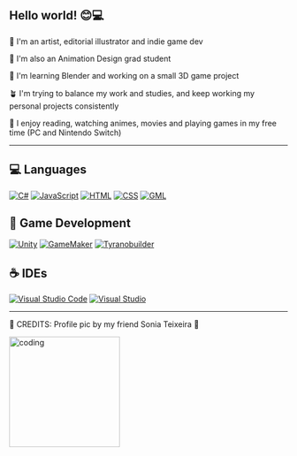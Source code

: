 <h2 align="left">Hello world! 😊💻</h2> 

🎨 I'm an artist, editorial illustrator and indie game dev 

🧁 I'm also an Animation Design grad student 

🍫 I'm learning Blender and working on a small 3D game project 

🪴 I'm trying to balance my work and studies, and keep working my personal projects consistently

🍓 I enjoy reading, watching animes, movies and playing games in my free time (PC and Nintendo Switch)

<hr>

<h2 align="left"> 💻 Languages </h2>

[![C#](https://custom-icon-badges.demolab.com/badge/C%23-%23239120.svg?style=for-the-badge&logo=cshrp&logoColor=white)](#)
[![JavaScript](https://img.shields.io/badge/JavaScript-F7DF1E?style=for-the-badge&logo=javascript&logoColor=000)](#)
[![HTML](https://img.shields.io/badge/HTML-%23E34F26.svg?style=for-the-badge&logo=html5&logoColor=white)](#)
[![CSS](https://img.shields.io/badge/CSS-1572B6?style=for-the-badge&logo=css3&logoColor=fff)](#)
[![GML](https://img.shields.io/badge/GML-purple?style=for-the-badge&logo=gamemaker&logoColor=violet)](#)

<h2 align="left"> 👾 Game Development </h2>

[![Unity](https://img.shields.io/badge/Unity-%23000000.svg?style=for-the-badge&logo=unity&logoColor=white)](#)
[![GameMaker](https://img.shields.io/badge/GameMaker-000?style=for-the-badge&logo=gamemaker&logoColor=fff)](#)
[![Tyranobuilder](https://img.shields.io/badge/Tyranobuilder-violet?style=for-the-badge&logo=tyranobuilder)](#)

<h2 align="left"> ☕ IDEs </h2>

[![Visual Studio Code](https://custom-icon-badges.demolab.com/badge/Visual%20Studio%20Code-0078d7.svg?style=for-the-badge&logo=vsc&logoColor=white)](#)
[![Visual Studio](https://custom-icon-badges.demolab.com/badge/Visual%20Studio-5C2D91.svg?style=for-the-badge&logo=visual-studio&logoColor=white)](#)


<hr>

🌸 CREDITS: Profile pic by my friend Sonia Teixeira 🌸

<img align="left" width=200px alt="coding" src="https://media1.tenor.com/m/xA4q0AO9UH0AAAAd/keyboard-hanamaru-kindergarten.gif"/>

  
 </a>
</div>
   <br/>
   
